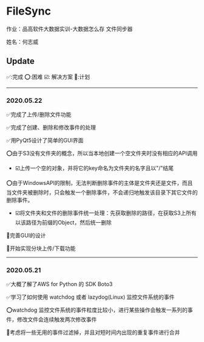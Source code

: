 # FileSync
作业：品高软件大数据实训-大数据怎么存 文件同步器

姓名：何志威

## Update

:white_check_mark::完成  :o::困难  :ballot_box_with_check:: 解决方案  :black_square_button::计划​

***

### 2020.05.22

:white_check_mark:完成了上传/删除文件功能

:white_check_mark:完成了创建、删除和修改事件的处理

:white_check_mark:用PyQt5设计了简单的GUI界面



:o:由于S3没有文件夹的概念，所以当本地创建一个空文件夹时没有相应的API调用

* :ballot_box_with_check:上传一个空的对象，并将它的key命名为文件夹的名字且以"/"结尾

:o:由于WindowsAPI的限制，无法判断删除事件的主体是文件夹还是文件，而且当文件夹被删除时，只会触发一个删除事件，不会递归地触发该目录下其它文件的删除事件。

* :ballot_box_with_check:将文件夹和文件的删除事件统一处理：先获取删除的路径，在获取S3上所有以该路径为前缀的Object，然后统一删除

  

:black_square_button:完善GUI的设计

:black_square_button:开始实现分块上传/下载功能

***

### 2020.05.21

:white_check_mark:大概了解了AWS for Python 的 SDK Boto3

:white_check_mark:学习了如何使用 watchdog 或者 lazydog(Linux) 监控文件系统的事件

:o:watchdog 监控文件系统的事件粒度比较小，进行某些操作会触发一系列的事件，修改文件会连续触发两次修改事件

:black_square_button:考虑将一些无用的事件过滤掉，并且对短时间内出现的重复事件进行合并



